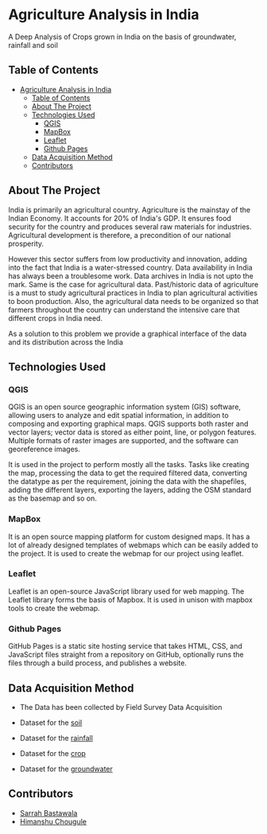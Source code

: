 # Agriculture Analysis in India 

A Deep Analysis of Crops grown in India on the basis of groundwater, rainfall and soil

## Table of Contents

- [Agriculture Analysis in India](#agriculture-analysis-in-india)
  - [Table of Contents](#table-of-contents)
  - [About The Project](#about-the-project)
  - [Technologies Used](#technologies-used)
    - [QGIS](#qgis)
    - [MapBox](#mapbox)
    - [Leaflet](#leaflet)
    - [Github Pages](#github-pages)
  - [Data Acquisition Method](#data-acquisition-method)
  - [Contributors](#contributors)

## About The Project 
India is primarily an agricultural country. Agriculture is the mainstay of the Indian Economy. It accounts for 20% of India's GDP. It ensures food security for the country and produces several raw materials for industries. Agricultural development is therefore, a precondition of our national prosperity. 

However this sector suffers from low productivity and innovation, adding into the fact that India is a water-stressed country. Data availability in India has always been a troublesome work. Data archives in India is not upto the mark. Same is the case for agricultural data.
Past/historic data of agriculture is a must to study agricultural practices in India to plan agricultural activities to boon production.
Also, the agricultural data needs to be organized so that farmers throughout the country can understand the intensive care that different crops in India need.

As a solution to this problem we provide a graphical interface of the data and its distribution across the India 

## Technologies Used

### QGIS

QGIS is an open source geographic information system (GIS) software, allowing users to analyze and edit spatial information, in addition to composing and exporting graphical maps. QGIS supports both raster and vector layers; vector data is stored as either point, line, or polygon features. Multiple formats of raster images are supported, and the software can georeference images.

It is used in the project to perform mostly all the tasks. Tasks like creating the map, processing the data to get the required filtered data, converting the datatype as per the requirement, joining the data with the shapefiles, adding the different layers, exporting the layers, adding the OSM standard as the basemap and so on.

### MapBox
It is an open source mapping platform for custom designed maps. It has a lot of already designed templates of webmaps which can be easily added to the project.
It is used to create the webmap for our project using leaflet.

### Leaflet
Leaflet is an open-source JavaScript library used for web mapping. The Leaflet library forms the basis of Mapbox.
It is used in unison with mapbox tools to create the webmap.

### Github Pages
GitHub Pages is a static site hosting service that takes HTML, CSS, and JavaScript files straight from a repository on GitHub, optionally runs the files through a build process, and publishes a website.

## Data Acquisition Method

* The Data has been collected by Field Survey Data Acquisition 

* Dataset for the [soil](http://www.fao.org/geonetwork/srv/en/metadata.show%3Fid=14116#)

* Dataset for the [rainfall](https://www.kaggle.com/sagaramu/rainfall-data-india-since-1901)

* Dataset for the [crop](https://www.kaggle.com/abhinand05/crop-production-in-india)

* Dataset for the [groundwater](https://www.kaggle.com/tuhinssam/districtwise-ground-water-resources-by-july-2017) 

## Contributors
* [Sarrah Bastawala](https://github.com/sarrah-basta)
* [Himanshu Chougule](https://github.com/himanshu-02)